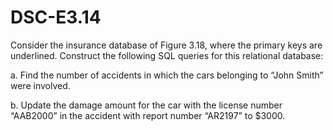 # DSC-E3.14


Consider the insurance database of Figure 3.18, where the primary keys are underlined. Construct the following SQL queries for this relational database:

a. Find the number of accidents in which the cars belonging to “John Smith” were involved.

b. Update the damage amount for the car with the license number “AAB2000” in the accident with report number “AR2197” to $3000.

